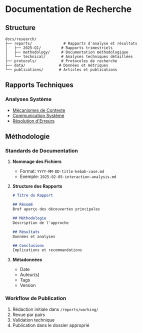 # Documentation de Recherche

## Structure

```
docs/research/
├── reports/              # Rapports d'analyse et résultats
│   ├── 2025-Q1/         # Rapports trimestriels
│   ├── methodology/     # Documentation méthodologique
│   └── technical/       # Analyses techniques détaillées
├── protocols/           # Protocoles de recherche
├── data/               # Données et métriques
└── publications/       # Articles et publications
```

## Rapports Techniques

### Analyses Système
- [Mécanismes de Contexte](reports/technical/focus-loss-analysis.md)
- [Communication Système](reports/technical/ai-system-bridges.md)
- [Résolution d'Erreurs](reports/technical/focus-recovery-mechanism.md)

## Méthodologie

### Standards de Documentation
1. **Nommage des Fichiers**
   - Format: `YYYY-MM-DD-title-kebab-case.md`
   - Exemple: `2025-02-05-interaction-analysis.md`

2. **Structure des Rapports**
   ```markdown
   # Titre du Rapport
   
   ## Résumé
   Bref aperçu des découvertes principales
   
   ## Méthodologie
   Description de l'approche
   
   ## Résultats
   Données et analyses
   
   ## Conclusions
   Implications et recommandations
   ```

3. **Métadonnées**
   - Date
   - Auteur(s)
   - Tags
   - Version

### Workflow de Publication
1. Rédaction initiale dans `/reports/working/`
2. Revue par pairs
3. Validation technique
4. Publication dans le dossier approprié
